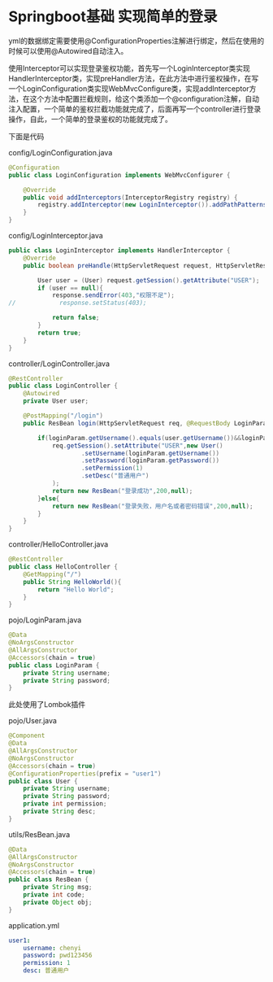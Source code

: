 # Springboot基础 实现简单的登录


yml的数据绑定需要使用@ConfigurationProperties注解进行绑定，然后在使用的时候可以使用@Autowired自动注入。

使用Interceptor可以实现登录鉴权功能，首先写一个LoginInterceptor类实现HandlerInterceptor类，实现preHandler方法，在此方法中进行鉴权操作，在写一个LoginConfiguration类实现WebMvcConfigure类，实现addInterceptor方法，在这个方法中配置拦截规则，给这个类添加一个@configuration注解，自动注入配置，一个简单的鉴权拦截功能就完成了，后面再写一个controller进行登录操作，自此，一个简单的登录鉴权的功能就完成了。

下面是代码

config/LoginConfiguration.java

```java
@Configuration
public class LoginConfiguration implements WebMvcConfigurer {

    @Override
    public void addInterceptors(InterceptorRegistry registry) {
        registry.addInterceptor(new LoginInterceptor()).addPathPatterns("/");
    }
}

```

config/LoginInterceptor.java

```java
public class LoginInterceptor implements HandlerInterceptor {
    @Override
    public boolean preHandle(HttpServletRequest request, HttpServletResponse response, Object handler) throws Exception {

        User user = (User) request.getSession().getAttribute("USER");
        if (user == null){
            response.sendError(403,"权限不足");
//            response.setStatus(403);

            return false;
        }
        return true;
    }
}


```

controller/LoginController.java

```java
@RestController
public class LoginController {
    @Autowired
    private User user;

    @PostMapping("/login")
    public ResBean login(HttpServletRequest req, @RequestBody LoginParam loginParam){

        if(loginParam.getUsername().equals(user.getUsername())&&loginParam.getPassword().equals(user.getPassword())){
            req.getSession().setAttribute("USER",new User()
                    .setUsername(loginParam.getUsername())
                    .setPassword(loginParam.getPassword())
                    .setPermission(1)
                    .setDesc("普通用户")
            );
            return new ResBean("登录成功",200,null);
        }else{
            return new ResBean("登录失败，用户名或者密码错误",200,null);
        }
    }
}
```

controller/HelloController.java

```java
@RestController
public class HelloController {
    @GetMapping("/")
    public String HelloWorld(){
        return "Hello World";
    }
}
```

pojo/LoginParam.java

```java
@Data
@NoArgsConstructor
@AllArgsConstructor
@Accessors(chain = true)
public class LoginParam {
    private String username;
    private String password;
}

```



此处使用了Lombok插件

pojo/User.java

```java
@Component
@Data
@AllArgsConstructor
@NoArgsConstructor
@Accessors(chain = true)
@ConfigurationProperties(prefix = "user1")
public class User {
    private String username;
    private String password;
    private int permission;
    private String desc;
}

```

utils/ResBean.java

```java
@Data
@AllArgsConstructor
@NoArgsConstructor
@Accessors(chain = true)
public class ResBean {
    private String msg;
    private int code;
    private Object obj;
}
```

application.yml

```yaml
user1:
    username: chenyi
    password: pwd123456
    permission: 1
    desc: 普通用户
```


